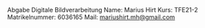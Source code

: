 Abgabe Digitale Bildverarbeitung 
Name: Marius Hirt 
Kurs: TFE21-2
Matrikelnummer: 6036165
Mail: mariushirt.mh@gmail.com
